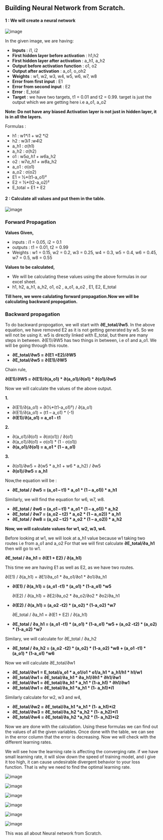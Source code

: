 ## Building Neural Network from Scratch.

#### 1 : We will create a neural network 

![image](https://user-images.githubusercontent.com/36500978/118193865-0b0d0a80-b466-11eb-829c-7754ba368c70.png)

In the given image, we are having:

- <b>Inputs</b> : i1, i2 
- <b>First hidden layer before activation</b> : h1,h2
- <b>First hidden layer after activation</b> : a_h1, a_h2
- <b>Output before activation function</b> : o1, o2
- <b>Output after activation</b> : a_o1, o_oh2
- <b>Weights</b> : w1, w2, w3, w4, w5, w6, w7, w8
- <b>Error from first input</b> : E1
- <b>Error from second input</b> : E2
- <b>Error</b> : E_total
- <b>Target</b> : we have two targets, t1 = 0.01 and t2 = 0.99. target is just the output which we are getting here i.e a_o1, a_o2

<b>Note: Do not have any biased
Activation layer is not just in hidden layer, it is in all the layers. </b>

Formulas : 
- h1 : w1*i1 + w2 *i2
- h2 : w3*i1 :w4*i2
- a_h1 : σ(h1)
- a_h2 : σ(h2)
- o1 : w5*a_h1 + w6*a_h2
- o2 : w7*a_h1 + w8*a_h2
- a_o1 : σ(o1)
- a_o2 : σ(o2)
- E1 = ½*(t1-a_o1)²
- E2 = ½*(t2-a_o2)²
- E_total = E1 + E2

#### 2 : Calculate all values and put them in the table.

![image](https://user-images.githubusercontent.com/36500978/118194045-56bfb400-b466-11eb-8494-00f0a2f35c10.png)



### Forward Propagation
<b> Values Given,</b> 
- inputs : i1 = 0.05, i2 = 0.1
- outputs : t1 = 0.01, t2 = 0.99
- Weights : w1 = 0.15, w2 = 0.2, w3 = 0.25, w4 = 0.3, w5 = 0.4, w6 = 0.45, w7 = 0.5, w8 = 0.55

<b>Values to be calculated,</b>
- We will be calculating these values using the above formulas in our excel sheet.
- h1, h2, a_h1, a_h2, o1, o2 , a_o1, a_o2 , E1, E2, E_total

<b> Till here, we were calulating forward propagation.Now we will be calculating backward propogation.</b>

### Backward propagation
To do backward propogation, we will start with <b>∂E_total/∂w5</b>.
In the above equation, we have removed E2 as it is not getting generated by w5. So we will not be using it. w5 is directly linked with E_total, but there are many steps in between. ∂(E1)/∂W5 has two things in between, i.e o1 and a_o1. We will be going through this route.

- <b> ∂E_total/∂w5  = ∂(E1 +E2)/∂W5 </b>
- <b> ∂E_total/∂w5  = ∂(E1)/∂W5 </b>

Chain rule, 

<b> ∂(E1)/∂W5 = ∂(E1)/∂(a_o1) * ∂(a_o1)/∂(o1) * ∂(o1)/∂w5 </b>

Now we will calculate the values of the above output.

<b> 1.</b>

 - ∂(E1)/∂(a_o1) =  ∂(½*(t1-a_o1)²) /  ∂(a_o1) 
 - ∂(E1)/∂(a_o1) =  (t1 – a_o1) * (-1)
 - <b> ∂(E1)/∂(a_o1) =   a_o1 - t1 </b>

<b> 2.</b>

 - ∂(a_o1)/∂(o1) =  ∂(σ(o1)) /  ∂(o1)
 - ∂(a_o1)/∂(o1) =  σ(o1) *  (1 -  σ(o1))
 - <b> ∂(a_o1)/∂(o1) =  a_o1 * (1 – a_o1) </b>

<b> 3.</b>

 - ∂(o1)/∂w5 = ∂(w5 * a_h1 + w6 * a_h2) / ∂w5 
 - <b> ∂(o1)/∂w5 = a_h1 </b>


Now,the equation will be :

- <b> ∂E_total / ∂w5 = (a_o1 – t1) * a_o1 * (1 – a_o1)) * a_h1 </b>

Similarly, we will find the equation for w6, w7, w8.

- <b> ∂E_total / ∂w6 = (a_o1 – t1) * a_o1 * (1 – a_o1)) * a_h2 </b>
- <b> ∂E_total / ∂w7 = (a_o2 – t2) * a_o2 * (1 – a_o2)) * a_h1 </b> 
- <b> ∂E_total / ∂w8 = (a_o2 – t2) * a_o2 * (1 – a_o2)) * a_h2 </b>

<b> Now, we will calculate values for w1, w2, w3, w4.   </b>

Before looking at w1, we will look at a_h1 value because w1 taking two routes i.e from a_o1 and a_o2
For that we will first calculate <b> ∂E_total/∂a_h1 </b> then will go to w1.

<b> ∂E_total / ∂a_h1 = ∂(E1 + E2) / ∂(a_h1) </b> 

This time we are having E1 as well as E2, as we have two routes.

   ∂(E1) / ∂(a_h1) = ∂E1/∂a_o1 * ∂a_o1/∂o1 * ∂o1/∂a_h1 
- <b> ∂(E1) / ∂(a_h1) = (a_o1 -t1) * (a_o1) * (1-a_o1) *w5 </b> 

     ∂(E2) / ∂(a_h1) = ∂E2/∂a_o2 * ∂a_o2/∂o2 * ∂o2/∂a_h1 
- <b>  ∂(E2) / ∂(a_h1) = (a_o2 -t2) * (a_o2) * (1-a_o2) *w7 </b> 

     ∂E_total / ∂a_h1 = ∂(E1 + E2) / ∂(a_h1) 
- <b>  ∂E_total / ∂a_h1 = (a_o1 -t1) * (a_o1) * (1-a_o1) *w5 + (a_o2 -t2) * (a_o2) * (1-a_o2) *w7 </b> 

Similary, we will calculate for ∂E_total / ∂a_h2

- <b>  ∂E_total / ∂a_h2 = (a_o2 -t2) * (a_o2) * (1-a_o2) *w8 + (a_o1 -t1) * (a_o1) * (1-a_o1) *w6 </b> 

Now we will calculate ∂E_total/∂w1 

- <b> ∂E_total/∂w1 = E_total/a_o1 * a_o1/o1 * o1/a_h1 * a_h1/h1 * h1/w1 </b> 
- <b> ∂E_total/∂w1 = ∂E_total/∂a_h1 * ∂a_h1/∂h1 * ∂h1/∂w1 </b> 
- <b> ∂E_total/∂w1 = ∂E_total/∂a_h1 * a_h1 * (1-a_h1) * ∂h1/∂w1 </b> 
- <b> ∂E_total/∂w1 = ∂E_total/∂a_h1 *a_h1 * (1- a_h1)*i1 </b> 

Similarly calculate for w2, w3 and w4,

- <b> ∂E_total/∂w2 = ∂E_total/∂a_h1 *a_h1 * (1- a_h1)*i2 </b> 
- <b> ∂E_total/∂w3 = ∂E_total/∂a_h2 *a_h2 * (1- a_h2)*i1 </b> 
- <b> ∂E_total/∂w4 = ∂E_total/∂a_h2 *a_h2 * (1- a_h2)*i2 </b> 

Now we are done with the calculation. Using these formulas we can find out the values of all the given variables.
Once done with the table, we can see in the error column that the error is decreasing. Now we will check with the different learning rates.

We will see how the learning rate is affecting the converging rate. if we have small learning rate, it will slow down the speed of training model, and i give it too high, it can cause undesirable divergent behavior to your loss function. That is why we need to find the optimal learning rate.

![image](https://user-images.githubusercontent.com/36500978/118196472-b4ee9600-b46a-11eb-8a4e-a81cd548b7bf.png)


![image](https://user-images.githubusercontent.com/36500978/118196484-ba4be080-b46a-11eb-8b9c-9b20be043932.png)


![image](https://user-images.githubusercontent.com/36500978/118196515-c3d54880-b46a-11eb-8342-3587d822e81b.png)


![image](https://user-images.githubusercontent.com/36500978/118196533-cfc10a80-b46a-11eb-815b-8905e2d81f4b.png)


![image](https://user-images.githubusercontent.com/36500978/118196573-df405380-b46a-11eb-94a0-5797b7b8c165.png)


![image](https://user-images.githubusercontent.com/36500978/118196665-0434c680-b46b-11eb-89dd-f2f62204b9cf.png)


This was all about Neural network from Scratch.
